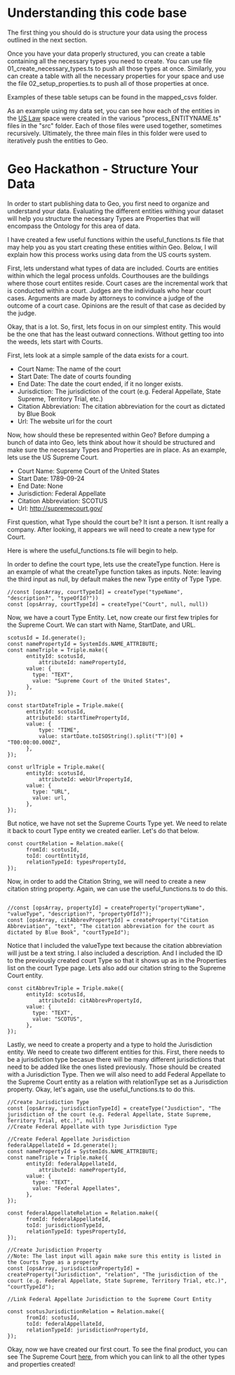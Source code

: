 # Understanding this code base

The first thing you should do is structure your data using the process outlined in the next section.

Once you have your data properly structured, you can create a table containing all the necessary types you need to create. You can use file 01_create_necessary_types.ts to push all those types at once. Similarly, you can create a table with all the necessary properties for your space and use the file 02_setup_properties.ts to push all of those properties at once. 

Examples of these table setups can be found in the mapped_csvs folder.

As an example using my data set, you can see how each of the entities in the [US Law](https://www.geobrowser.io/space/Q5YFEacgaHtXE9Kub9AEkA) space were created in the various "process_ENTITYNAME.ts" files in the "src" folder. Each of those files were used together, sometimes recursively. Ultimately, the three main files in this folder were used to iteratively push the entities to Geo.

# Geo Hackathon - Structure Your Data

In order to start publishing data to Geo, you first need to organize and understand your data. Evaluating the different entities withing your dataset will help you structure the necessary Types are Properties that will encompass the Ontology for this area of data. 

I have created a few useful functions within the useful_functions.ts file that may help you as you start creating these entities within Geo. Below, I will explain how this process works using data from the US courts system.

First, lets understand what types of data are included. Courts are entities within which the legal process unfolds. Courthouses are the buildings where those court entiites reside. Court cases are the incremental work that is conducted within a court. Judges are the individuals who hear court cases. Arguments are made by attorneys to convince a judge of the outcome of a court case. Opinions are the result of that case as decided by the judge. 

Okay, that is a lot. So, first, lets focus in on our simplest entity. This would be the one that has the least outward connections. Without getting too into the weeds, lets start with Courts.

First, lets look at a simple sample of the data exists for a court.

- Court Name: The name of the court
- Start Date: The date of courts founding
- End Date: The date the court ended, if it no longer exists.
- Jurisdiction: The jurisdiction of the court (e.g. Federal Appellate, State Supreme, Territory Trial, etc.)
- Citation Abbreviation: The citation abbreviation for the court as dictated by Blue Book
- Url: The website url for the court

Now, how should these be represented within Geo? Before dumping a bunch of data into Geo, lets think about how it should be structured and make sure the necessary Types and Properties are in place. As an example, lets use the US Supreme Court.

- Court Name: Supreme Court of the United States
- Start Date: 1789-09-24
- End Date: None
- Jurisdiction: Federal Appellate
- Citation Abbreviation: SCOTUS
- Url: http://supremecourt.gov/

First question, what Type should the court be? It isnt a person. It isnt really a company. After looking, it appears we will need to create a new type for Court. 

Here is where the useful_functions.ts file will begin to help.

In order to define the court type, lets use the createType function. Here is an example of what the createType function takes as inputs. Note: leaving the third input as null, by default makes the new Type entity of Type Type.

```
//const [opsArray, courtTypeId] = createType("typeName", "description?", "typeOfId?"))
const [opsArray, courtTypeId] = createType("Court", null, null))
```

Now, we have a court Type Entity. Let, now create our first few triples for the Supreme Court. We can start with Name, StartDate, and URL.

```
scotusId = Id.generate();
const namePropertyId = SystemIds.NAME_ATTRIBUTE;
const nameTriple = Triple.make({
      entityId: scotusId,
          attributeId: namePropertyId,
      value: {
        type: "TEXT",
        value: "Supreme Court of the United States",
      },
});

const startDateTriple = Triple.make({
      entityId: scotusId,
      attributeId: startTimePropertyId,
      value: {
          type: "TIME",
          value: startDate.toISOString().split("T")[0] + "T00:00:00.000Z",
      },
});

const urlTriple = Triple.make({
      entityId: scotusId,
          attributeId: webUrlPropertyId,
      value: {
        type: "URL",
        value: url,
      },
});

```

But notice, we have not set the Supreme Courts Type yet. We need to relate it back to court Type entity we created earlier. Let's do that below.

```
const courtRelation = Relation.make({
      fromId: scotusId,
      toId: courtEntityId,
      relationTypeId: typesPropertyId,
});
```
Now, in order to add the Citation String, we will need to create a new citation string property. Again, we can use the useful_functions.ts to do this.

```

//const [opsArray, propertyId] = createProperty("propertyName", "valueType", "description?", "propertyOfId?");
const [opsArray, citAbbrevPropertyId] = createProperty("Citation Abbreviation", "text", "The citation abbreviation for the court as dictated by Blue Book", "courtTypeId");

```

Notice that I included the valueType text because the citation abbreviation will just be a text string. I also included a description. And I included the ID to the previously created court Type so that it shows up as in the Properties list on the court Type page. Lets also add our citation string to the Supreme Court entity.

```
const citAbbrevTriple = Triple.make({
      entityId: scotusId,
          attributeId: citAbbrevPropertyId,
      value: {
        type: "TEXT",
        value: "SCOTUS",
      },
});

```

Lastly, we need to create a property and a type to hold the Jurisdiction entity. We need to create two different entities for this. First, there needs to be a jurisdiction type becasue there will be many different jurisdictions that need to be added like the ones listed previously. Those should be created with a Jurisdiction Type. Then we will also need to add Federal Appellate to the Supreme Court entity as a relation with relationType set as a Jurisdiction property. Okay, let's again, use the useful_functions.ts to do this. 


```
//Create Jurisdiction Type
const [opsArray, jurisdictionTypeId] = createType("Jusdiction", "The jurisdiction of the court (e.g. Federal Appellate, State Supreme, Territory Trial, etc.)", null))
//Create Federal Appellate with type Jurisdiction Type

//Create Federal Appellate Jurisdiction
federalAppellateId = Id.generate();
const namePropertyId = SystemIds.NAME_ATTRIBUTE;
const nameTriple = Triple.make({
      entityId: federalAppellateId,
          attributeId: namePropertyId,
      value: {
        type: "TEXT",
        value: "Federal Appellates",
      },
});

const federalAppellateRelation = Relation.make({
      fromId: federalAppellateId,
      toId: jurisdictionTypeId,
      relationTypeId: typesPropertyId,
});

//Create Jurisdiction Property
//Note: The last input will again make sure this entity is listed in the Courts Type as a property
const [opsArray, jurisdictionPropertyId] = createProperty("Jurisdiction", "relation", "The jurisdiction of the court (e.g. Federal Appellate, State Supreme, Territory Trial, etc.)", "courtTypeId");

//Link Federal Appellate Jurisdiction to the Supreme Court Entity

const scotusJurisdictionRelation = Relation.make({
      fromId: scotusId,
      toId: federalAppellateId,
      relationTypeId: jurisdictionPropertyId,
});
```


Okay, now we have created our first court. To see the final product, you can see The Supreme Court [here](https://geogenesis-git-feat-testnet-geo-browser.vercel.app/space/EzQsF1VvvPV5FVqcp6YTtt/UQPkVXbPH3jJNX59mmSxZ8), from which you can link to all the other types and properties created!
